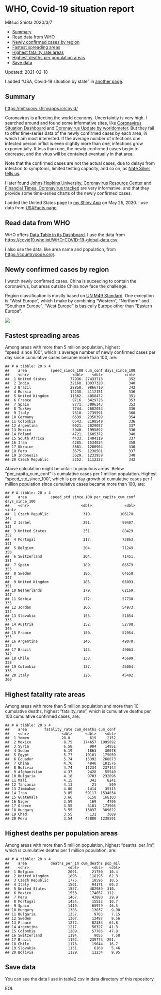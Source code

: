 WHO, Covid-19 situation report
================
Mitsuo Shiota
2020/3/7

-   [Summary](#summary)
-   [Read data from WHO](#read-data-from-who)
-   [Newly confirmed cases by region](#newly-confirmed-cases-by-region)
-   [Fastest spreading areas](#fastest-spreading-areas)
-   [Highest fatality rate areas](#highest-fatality-rate-areas)
-   [Highest deaths per population
    areas](#highest-deaths-per-population-areas)
-   [Save data](#save-data)

Updated: 2021-02-18

I added “USA, Covid-19 situation by state” in [another page](USA.md).

## Summary

<https://mitsuoxv.shinyapps.io/covid/>

Coronavirus is affecting the world economy. Uncertaintiy is very high. I
searched around and found some informative sites, like [Coronavirus
Situation
Dashboard](https://who.maps.arcgis.com/apps/opsdashboard/index.html#/c88e37cfc43b4ed3baf977d77e4a0667)
and [Coronavirus Update by
worldometer](https://www.worldometers.info/coronavirus/). But they fail
to offer time-series data of the newly confirmed cases by each area, in
which I am most interested. If the average number of infections one
infected person inflict is even slightly more than one, infections grow
exponentially. If less than one, the newly confirmed cases begin to
decrease, and the virus will be contained eventually in that area.

Note that the confirmed cases are not the actual cases, due to delays
from infection to symptoms, limited testing capacity, and so on, as
[Nate Silver tells
us](https://fivethirtyeight.com/features/coronavirus-case-counts-are-meaningless/).

I later found [Johns Hopkins University, Coronavirus Resource
Center](https://coronavirus.jhu.edu/) and [Financial Times, Coronavirus
tracked](https://www.ft.com/content/a26fbf7e-48f8-11ea-aeb3-955839e06441)
are very informative, and that they provide some time-series charts of
the newly confirmed cases.

I added the United States page to [my Shiny
App](https://mitsuoxv.shinyapps.io/covid/) on May 25, 2020. I use data
from [USAFacts
page](https://usafacts.org/visualizations/coronavirus-covid-19-spread-map/).

## Read data from WHO

WHO offers [Data Table in its Dashboard](https://covid19.who.int/table).
I use the data from
<https://covid19.who.int/WHO-COVID-19-global-data.csv>.

I also use the data, like area name and population, from
<https://countrycode.org/>.

## Newly confirmed cases by region

I watch newly confirmed cases. China is suceeding to contain the
coronavirus, but areas outside China now face the challenge.

Region classification is mostly based on [UN M49
Standard](https://unstats.un.org/unsd/methodology/m49/). One exception
is “West Europe”, which I make by combining “Western”, “Northern” and
“Southern Europe”. “West Europe” is basically Europe other than “Eastern
Europe”.

![](README_files/figure-gfm/chart-1.png)<!-- -->

## Fastest spreading areas

Among areas with more than 5 million population, highest
“speed\_since\_100”, which is average number of newly confirmed cases
per day since cumulative cases became more than 100, are:

    ## # A tibble: 20 x 4
    ##    area           speed_since_100 cum_conf days_since_100
    ##    <chr>                    <dbl>    <dbl>          <int>
    ##  1 United States           77936. 27433718            352
    ##  2 India                   32168. 10937320            340
    ##  3 Brazil                  28850.  9866710            342
    ##  4 Russia                  12238.  4112151            336
    ##  5 United Kingdom          11562.  4058472            351
    ##  6 France                   9716.  3429726            353
    ##  7 Spain                    8771.  3096343            353
    ##  8 Turkey                   7744.  2602034            336
    ##  9 Italy                    7610.  2739591            360
    ## 10 Germany                  6639.  2350399            354
    ## 11 Colombia                 6543.  2198549            336
    ## 12 Argentina                6021.  2029057            337
    ## 13 Mexico                   5940.  1995892            336
    ## 14 Poland                   4721.  1605372            340
    ## 15 South Africa             4433.  1494119            337
    ## 16 Iran                     4285.  1534034            358
    ## 17 Ukraine                  3881.  1280904            330
    ## 18 Peru                     3675.  1238501            337
    ## 19 Indonesia                3629.  1233959            340
    ## 20 Czech Republic           3252.  1112322            342

Above calculation might be unfair to populous areas. Below
“per\_capita\_cum\_conf” is cumulative cases per 1 million population.
Highest “speed\_std\_since\_100”, which is per day growth of cumulative
cases per 1 million population since cumulative cases became more than
100, are:

    ## # A tibble: 20 x 4
    ##    area           speed_std_since_100 per_capita_cum_conf days_since_100
    ##    <chr>                        <dbl>               <dbl>          <int>
    ##  1 Czech Republic                310.             106178.            342
    ##  2 Israel                        291.              99407.            341
    ##  3 United States                 251.              88429.            352
    ##  4 Portugal                      217.              73863.            341
    ##  5 Belgium                       204.              71249.            350
    ##  6 Switzerland                   204.              71451.            351
    ##  7 Spain                         189.              66579.            353
    ##  8 Sweden                        186.              64658.            347
    ##  9 United Kingdom                185.              65093.            351
    ## 10 Netherlands                   179.              62169.            347
    ## 11 Serbia                        172.              57730.            335
    ## 12 Jordan                        166.              54973.            332
    ## 13 Slovakia                      155.              51854.            335
    ## 14 Austria                       152.              52708.            346
    ## 15 France                        150.              52954.            353
    ## 16 Argentina                     146.              49078.            337
    ## 17 Brazil                        143.              49063.            342
    ## 18 Chile                         138.              46699.            338
    ## 19 Colombia                      137.              46004.            336
    ## 20 Italy                         126.              45402.            360

## Highest fatality rate areas

Among areas with more than 5 million population and more than 10
cumulative deaths, highest “fatality\_rate”, which is cumulative deaths
per 100 cumulative confirmed cases, are:

    ## # A tibble: 20 x 4
    ##    area        fatality_rate cum_deaths cum_conf
    ##    <chr>               <dbl>      <dbl>    <dbl>
    ##  1 Yemen               28.8         619     2152
    ##  2 Mexico               8.75     174657  1995892
    ##  3 Syria                6.58        984    14951
    ##  4 Sudan                6.19       1863    30078
    ##  5 Egypt                5.77      10101   175059
    ##  6 Ecuador              5.74      15392   268073
    ##  7 China                4.76       4840   101576
    ##  8 Bolivia              4.74      11234   237144
    ##  9 Afghanistan          4.37       2428    55540
    ## 10 Bulgaria             4.18       9703   232096
    ## 11 Mali                 4.15        342     8241
    ## 12 Tanzania             4.13         21      509
    ## 13 Zimbabwe             4.00       1414    35315
    ## 14 Iran                 3.85      59117  1534034
    ## 15 Guatemala            3.66       6158   168103
    ## 16 Niger                3.59        169     4706
    ## 17 Greece               3.55       6181   173905
    ## 18 Hungary              3.55      13837   389622
    ## 19 Chad                 3.55        131     3689
    ## 20 Peru                 3.54      43880  1238501

## Highest deaths per population areas

Among areas with more than 5 million population, highest
“deaths\_per\_1m”, which is cumulative deaths per 1 million population,
are:

    ## # A tibble: 20 x 4
    ##    area           deaths_per_1m cum_deaths pop_mil
    ##    <chr>                  <dbl>      <dbl>   <dbl>
    ##  1 Belgium                2091.      21750   10.4 
    ##  2 United Kingdom         1896.     118195   62.3 
    ##  3 Czech Republic         1775.      18596   10.5 
    ##  4 Italy                  1561.      94171   60.3 
    ##  5 United States          1557.     482989  310.  
    ##  6 Mexico                 1553.     174657  112.  
    ##  7 Peru                   1467.      43880   29.9 
    ##  8 Portugal               1454.      15522   10.7 
    ##  9 Spain                  1419.      65979   46.5 
    ## 10 Hungary                1386.      13837    9.98
    ## 11 Bulgaria               1357.       9703    7.15
    ## 12 Sweden                 1307.      12487    9.56
    ## 13 France                 1272.      82383   64.8 
    ## 14 Argentina              1217.      50327   41.3 
    ## 15 Colombia               1209.      57786   47.8 
    ## 16 Switzerland            1194.       9055    7.58
    ## 17 Brazil                 1192.     239773  201.  
    ## 18 Chile                  1173.      19644   16.7 
    ## 19 Slovakia               1131.       6168    5.46
    ## 20 Bolivia                1129.      11234    9.95

## Save data

You can see the data I use in table2.csv in data directory of this
repository.

EOL
